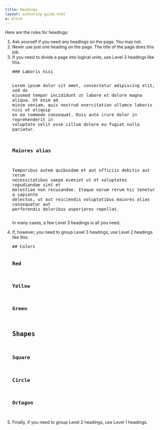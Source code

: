 ```yaml
---
title: Headings
layout: authoring-guide.html
a: block
---
```


Here are the rules for headings:

<ol>
<li>Ask yourself if you need any headings on the page. You may not.</li>
<li>Never use just one heading on the page. The title of the page does this job.</li>
<li>If you need to divide a page into logical units, use Level 3 headings like this:
<pre style="white-space: pre-wrap;">
### Laboris nisi

Lorem ipsum dolor sit amet, consectetur adipiscing elit, sed do eiusmod tempor incididunt ut labore et dolore magna aliqua. Ut enim ad minim veniam, quis nostrud exercitation ullamco laboris nisi ut aliquip ex ea commodo consequat. Duis aute irure dolor in reprehenderit in voluptate velit esse cillum dolore eu fugiat nulla pariatur.

### Maiores alias

Temporibus autem quibusdam et aut officiis debitis aut rerum necessitatibus saepe eveniet ut et voluptates repudiandae sint et molestiae non recusandae. Itaque earum rerum hic tenetur a sapiente delectus, ut aut reiciendis voluptatibus maiores alias consequatur aut perferendis doloribus asperiores repellat.
</pre>
In many cases, a few Level 3 headings is all you need. 
</li>
<li>If, however, you need to group Level 3 headings, use Level 2 headings like this:
<pre style="white-space: pre-wrap;">
## Colors

### Red

### Yellow

### Green

## Shapes

### Square

### Circle

### Octagon
</pre>
</li>
<li>Finally, if you need to group Level 2 headings, use Level 1 headings.</li>
</ol>
